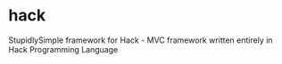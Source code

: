 # hack
StupidlySimple framework for Hack - MVC framework written entirely in Hack Programming Language
